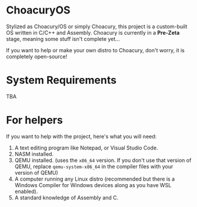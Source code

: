 # ChoacuryOS
Stylized as Choacury/OS or simply Choacury, this project is a custom-built OS written in C/C++ and Assembly. Choacury is currently in a **Pre-Zeta** stage, meaning some stuff isn't complete yet...

If you want to help or make your own distro to Choacury, don't worry, it is completely open-source!

# System Requirements
TBA

# For helpers
If you want to help with the project, here's what you will need:
1. A text editing program like Notepad, or Visual Studio Code.
2. NASM installed.
3. QEMU installed. (uses the `x86_64` version. If you don't use that version of QEMU, replace `qemu-system-x86_64` in the compiler files with your version of QEMU)
4. A computer running any Linux distro (recommended but there is a Windows Compiler for Windows devices along as you have WSL enabled).
5. A standard knowledge of Assembly and C.
